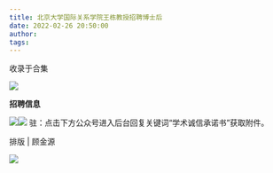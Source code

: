 ```yaml
---
title: 北京大学国际关系学院王栋教授招聘博士后
date: 2022-02-26 20:50:00
author: 
tags: 
---
```



收录于合集

![](/images/218/2.gif)

  

**招聘信息**

  

![](/images/218/3.png)![](/images/218/4.png) 驻：点击下方公众号进入后台回复关键词“学术诚信承诺书”获取附件。

排版 | 顾金源

![](/images/218/5.gif)

  

